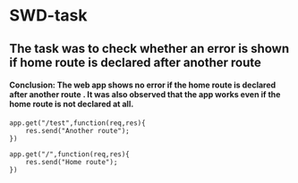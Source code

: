 # SWD-task


## The task was to check whether an error is shown if home route is declared after another route

#### Conclusion: The web app shows no error if the home route is declared after another route . It was also observed that the app works even if the home route is not declared at all.


```
app.get("/test",function(req,res){
    res.send("Another route");
})

app.get("/",function(req,res){
    res.send("Home route");
})

```
